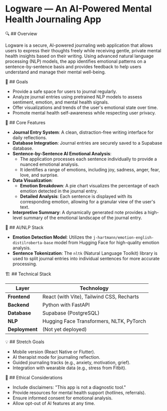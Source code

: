 # Logware — An AI-Powered Mental Health Journaling App

🔍 ## Overview

Logware is a secure, AI-powered journaling web application that allows users to express their thoughts freely while receiving gentle, private mental health insights based on their writing. Using advanced natural language processing (NLP) models, the app identifies emotional patterns on a sentence-by-sentence basis and provides feedback to help users understand and manage their mental well-being.

🎯 ## Goals

- Provide a safe space for users to journal regularly.
- Analyze journal entries using pretrained NLP models to assess sentiment, emotion, and mental health signals.
- Offer visualizations and trends of the user's emotional state over time.
- Promote mental health self-awareness while respecting user privacy.

🔑 ## Core Features

- **Journal Entry System**: A clean, distraction-free writing interface for daily reflections.
- **Database Integration**: Journal entries are securely saved to a Supabase database.
- **Sentence-by-Sentence AI Emotional Analysis**:
  - The application processes each sentence individually to provide a nuanced emotional analysis.
  - It identifies a range of emotions, including joy, sadness, anger, fear, love, and surprise.
- **Data Visualization**:
  - **Emotion Breakdown**: A pie chart visualizes the percentage of each emotion detected in the journal entry.
  - **Detailed Analysis**: Each sentence is displayed with its corresponding emotion, allowing for a granular view of the user's text.
- **Interpretive Summary**: A dynamically generated note provides a high-level summary of the emotional landscape of the journal entry.

🧠 ## AI/NLP Stack

- **Emotion Detection Model**: Utilizes the `j-hartmann/emotion-english-distilroberta-base` model from Hugging Face for high-quality emotion analysis.
- **Sentence Tokenization**: The `nltk` (Natural Language Toolkit) library is used to split journal entries into individual sentences for more accurate processing.

🏗️ ## Technical Stack

| Layer          | Technology                               |
|----------------|------------------------------------------|
| **Frontend**   | React (with Vite), Tailwind CSS, Recharts |
| **Backend**    | Python with FastAPI                      |
| **Database**   | Supabase (PostgreSQL)                    |
| **NLP**        | Hugging Face Transformers, NLTK, PyTorch |
| **Deployment** | (Not yet deployed)                       |

💡 ## Stretch Goals

- Mobile version (React Native or Flutter).
- AI therapist mode for journaling reflection.
- Guided journaling tracks (e.g., anxiety, motivation, grief).
- Integration with wearable data (e.g., stress from Fitbit).

🚨 ## Ethical Considerations

- Include disclaimers: "This app is not a diagnostic tool."
- Provide resources for mental health support (hotlines, referrals).
- Ensure informed consent for emotional analysis.
- Allow opt-out of AI features at any time. 